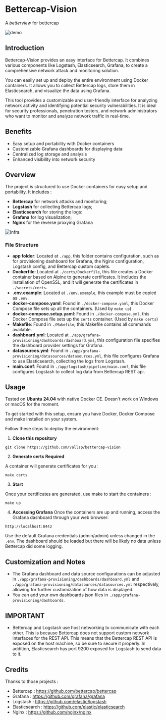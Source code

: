 # Bettercap-Vision

A *betterview* for bettercap

![demo](https://github.com/Vallsp/bettercap-vision/assets/145016532/40f47f61-fbeb-476b-b267-e3236e6b7180)

## Introduction
Bettercap-Vision provides an easy interface for Bettercap. It combines various components like Logstash, Elasticsearch, Grafana, to create a comprehensive network attack and monitoring solution.

You can easily set up and deploy the entire environment using Docker containers. It allows you to collect Bettercap logs, store them in Elasticsearch, and visualize the data using Grafana.

This tool provides a customizable and user-friendly interface for analyzing network activity and identifying potential security vulnerabilities. It is ideal for security professionals, penetration testers, and network administrators who want to monitor and analyze network traffic in real-time.

## Benefits
- Easy setup and portability with Docker containers
- Customizable Grafana dashboards for displaying data
- Centralized log storage and analysis
- Enhanced visibility into network security

## Overview

The project is structured to use Docker containers for easy setup and portability. It includes : 

- **Bettercap** for network attacks and monitoring;
- **Logstash** for collecting Bettercap logs;
- **Elasticsearch** for storing the logs:
- **Grafana** for log visualization;
- **Nginx** for the reverse proxying Grafana

![infra](https://github.com/Vallsp/bettercap-vision/assets/145016532/1138a790-f5e1-4261-bd83-ba64747c8a02)

### File Structure

- **app folder**: Located at `./app`, this folder contains configuration, such as for provisioning dashboard for Grafana, the Nginx configuration, Logstash config, and Bettercap custom caplets.
- **Dockerfile**: Located at `./certs/Dockerfile`, this file creates a Docker container based on Alpine to generate certificates. It includes the installation of OpenSSL, and it will generate the certificates in `./secrets/certs`.
- **.env.example**: Located at `./env.example`, this example must be copied as `.env`.
- **docker-compose.yaml**: Found in `./docker-compose.yaml`, this Docker Compose file sets up all the containers. (Used by `make up`)
- **docker-compose.setup.yaml**: Found in `./docker-compose.yml`, this Docker Compose file sets up the `certs` container. (Used by `make certs`)
- **Makefile**: Found in `./Makefile`, this Makefile contains all commands available.
- **dashboard.yml**: Located at `./app/grafana-provisioning/dashboards/dashboard.yml`, this configuration file specifies the dashboard provider settings for Grafana.
- **datasources.yml**: Found in `./app/grafana-provisioning/datasources/datasources.yml`, this file configures Grafana to use Elasticsearch, collecting the logs from Logstash.
- **main.conf**: Found in `./app/logstash/pipeline/main.conf`, this file configures Logstash to collect log data from Bettercap REST api.

## Usage

Tested on **Ubuntu 24.04** with native Docker CE. Doesn't work on Windows or macOS for the moment.

To get started with this setup, ensure you have Docker, Docker Compose and make installed on your system. 

Follow these steps to deploy the environment:

1. **Clone this repository**

```
git clone https://github.com/vallsp/bettercap-vision
```

2. **Generate certs**
**Required**

A container will generate certificates for you :

```
make certs
```

3. **Start**
    
Once your certificates are generated, use make to start the containers :

```
make up
```

4. **Accessing Grafana**
Once the containers are up and running, access the Grafana dashboard through your web browser:

```http://localhost:8443```

Use the default Grafana credentials (admin/admin) unless changed in the `.env`. The dashboard should be loaded but there will be likely no data unless Bettercap did some logging.

## Customization and Notes

- The Grafana dashboard and data source configurations can be adjusted in `./app/grafana-provisioning/dashboards/dashboard.yml` and `./app/grafana-provisioning/datasources/datasources.yml` respectively, allowing for further customization of how data is displayed.
- You can add your own dashboards json files in `./app/grafana-provisioning/dashboards`.

## IMPORTANT

- Bettercap and Logstash use host networking to communicate with each other. This is because Bettercap does not support custom network interfaces for the REST API. This means that the Bettercap REST API is exposed on the host machine, so be sure to secure it properly. In addition, Elasticsearch has port 9200 exposed for Logstash to send data to it.

## Credits

Thanks to those projects :

- Bettercap : https://github.com/bettercap/bettercap
- Grafana : https://github.com/grafana/grafana
- Logstash : https://github.com/elastic/logstash
- Elasticsearch : https://github.com/elastic/elasticsearch
- Nginx : https://github.com/nginx/nginx
